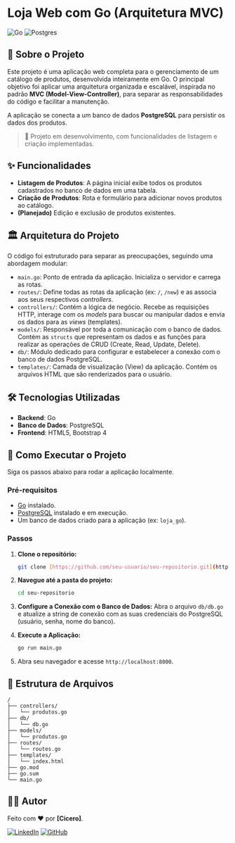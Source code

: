 # Loja Web com Go (Arquitetura MVC)

![Go](https://img.shields.io/badge/go-%2300ADD8.svg?style=for-the-badge&logo=go&logoColor=white)
![Postgres](https://img.shields.io/badge/postgres-%23316192.svg?style=for-the-badge&logo=postgresql&logoColor=white)

## 📖 Sobre o Projeto

Este projeto é uma aplicação web completa para o gerenciamento de um catálogo de produtos, desenvolvida inteiramente em Go. O principal objetivo foi aplicar uma arquitetura organizada e escalável, inspirada no padrão **MVC (Model-View-Controller)**, para separar as responsabilidades do código e facilitar a manutenção.

A aplicação se conecta a um banco de dados **PostgreSQL** para persistir os dados dos produtos.

> 🚀 Projeto em desenvolvimento, com funcionalidades de listagem e criação implementadas.

## ✨ Funcionalidades

* **Listagem de Produtos**: A página inicial exibe todos os produtos cadastrados no banco de dados em uma tabela.
* **Criação de Produtos**: Rota e formulário para adicionar novos produtos ao catálogo.
* **(Planejado)** Edição e exclusão de produtos existentes.

## 🏛️ Arquitetura do Projeto

O código foi estruturado para separar as preocupações, seguindo uma abordagem modular:

* `main.go`: Ponto de entrada da aplicação. Inicializa o servidor e carrega as rotas.
* `routes/`: Define todas as rotas da aplicação (ex: `/`, `/new`) e as associa aos seus respectivos *controllers*.
* `controllers/`: Contém a lógica de negócio. Recebe as requisições HTTP, interage com os *models* para buscar ou manipular dados e envia os dados para as *views* (templates).
* `models/`: Responsável por toda a comunicação com o banco de dados. Contém as `structs` que representam os dados e as funções para realizar as operações de CRUD (Create, Read, Update, Delete).
* `db/`: Módulo dedicado para configurar e estabelecer a conexão com o banco de dados PostgreSQL.
* `templates/`: Camada de visualização (View) da aplicação. Contém os arquivos HTML que são renderizados para o usuário.

## 🛠️ Tecnologias Utilizadas

* **Backend**: Go
* **Banco de Dados**: PostgreSQL
* **Frontend**: HTML5, Bootstrap 4

## 🚀 Como Executar o Projeto

Siga os passos abaixo para rodar a aplicação localmente.

### Pré-requisitos

* [Go](https://go.dev/doc/install) instalado.
* [PostgreSQL](https://www.postgresql.org/download/) instalado e em execução.
* Um banco de dados criado para a aplicação (ex: `loja_go`).

### Passos

1.  **Clone o repositório:**
    ```bash
    git clone [https://github.com/seu-usuario/seu-repositorio.git](https://github.com/seu-usuario/seu-repositorio.git)
    ```

2.  **Navegue até a pasta do projeto:**
    ```bash
    cd seu-repositorio
    ```

3.  **Configure a Conexão com o Banco de Dados:**
    Abra o arquivo `db/db.go` e atualize a string de conexão com as suas credenciais do PostgreSQL (usuário, senha, nome do banco).

4.  **Execute a Aplicação:**
    ```bash
    go run main.go
    ```

5.  Abra seu navegador e acesse `http://localhost:8000`.

## 📁 Estrutura de Arquivos

```
/
├── controllers/
│   └── produtos.go
├── db/
│   └── db.go
├── models/
│   └── produtos.go
├── routes/
│   └── routes.go
├── templates/
│   └── index.html
├── go.mod
├── go.sum
└── main.go
```
## 👨‍💻 Autor

Feito com ❤️ por **[Cicero]**.

[![LinkedIn](https://img.shields.io/badge/linkedin-%230077B5.svg?style=for-the-badge&logo=linkedin&logoColor=white)](https://www.linkedin.com/in/cicero-guilherme-a9473a260/)
[![GitHub](https://img.shields.io/badge/github-%23121011.svg?style=for-the-badge&logo=github&logoColor=white)](https://github.com/CiceroGGS/)
